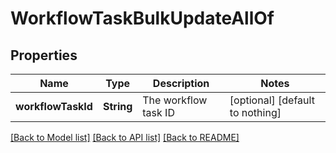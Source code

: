 # WorkflowTaskBulkUpdateAllOf


## Properties
Name | Type | Description | Notes
------------ | ------------- | ------------- | -------------
**workflowTaskId** | **String** | The workflow task ID | [optional] [default to nothing]


[[Back to Model list]](../README.md#models) [[Back to API list]](../README.md#api-endpoints) [[Back to README]](../README.md)


